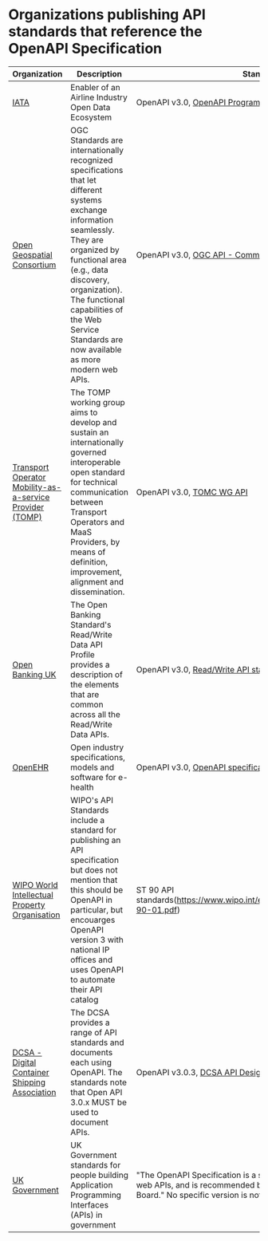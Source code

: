# Organizations publishing API standards that reference the OpenAPI Specification 

|Organization | Description | Standards Used | Sector | 
|-----|-----|-----|----| 
| [IATA](https://iata.org) | Enabler of an Airline Industry Open Data Ecosystem | OpenAPI v3.0, [OpenAPI Program](https://www.iata.org/en/programs/innovation/openapi/) | Transport | 
| [Open Geospatial Consortium](https://www.ogc.org/publications/) | OGC Standards are internationally recognized specifications that let different systems exchange information seamlessly. They are organized by functional area (e.g., data discovery, organization). The functional capabilities of the Web Service Standards are now available as more modern web APIs. | OpenAPI v3.0, [OGC API - Common](https://www.ogc.org/publications/standard/ogcapi-common/) | Geospatial |
| [Transport Operator Mobility-as-a-service Provider (TOMP)](https://github.com/TOMP-WG) | The TOMP working group aims to develop and sustain an internationally governed interoperable open standard for technical communication between Transport Operators and MaaS Providers, by means of definition, improvement, alignment and dissemination. | OpenAPI v3.0, [TOMC WG API](https://github.com/TOMP-WG/TOMP-API) | Transport |
|[Open Banking UK](http://www.openbanking.org.uk/)|The Open Banking Standard's Read/Write Data API Profile provides a description of the elements that are common across all the Read/Write Data APIs.|OpenAPI v3.0, [Read/Write API standard](https://openbankinguk.github.io/read-write-api-site3/v4.0/profiles/read-write-data-api-profile.html)|Banking/Finance|
|[OpenEHR](https://www.openehr.org/)|Open industry specifications, models and software for e-health|OpenAPI v3.0, [OpenAPI specifications](https://github.com/openEHR/specifications-ITS-REST/tree/master)|Health|
|[WIPO World Intellectual Property Organisation](https://www.wipo.int/standards/en/api-catalog/)|WIPO's API Standards include a standard for publishing an API specification but does not mention that this should be OpenAPI in particular, but encouarges OpenAPI version 3 with national IP offices and uses OpenAPI to automate their API catalog|ST 90 API standards(https://www.wipo.int/export/sites/www/standards/en/pdf/03-90-01.pdf)|Intellectual Property|
| [DCSA - Digital Container Shipping Association](https://developer.dcsa.org/) | The DCSA provides a range of API standards and documents each using OpenAPI. The standards note that Open API 3.0.x MUST be used to document APIs.| OpenAPI v3.0.3, [DCSA API Design Principles 1.1](https://dcsa.cdn.prismic.io/dcsa/65b91630615e73009ec41362_DP11_DCSA_APIDesign-Principles_v1.1.pdf) | Logistics |
|[UK Government](https://www.gov.uk/guidance/gds-api-technical-and-data-standards)|UK Government standards for people building Application Programming Interfaces (APIs) in government |"The OpenAPI Specification is a standardised way of describing RESTful web APIs, and is recommended by the government Open Standards Board." No specific version is noted.[API technical and data standards ](https://www.gov.uk/guidance/gds-api-technical-and-data-standards)|Government| 
